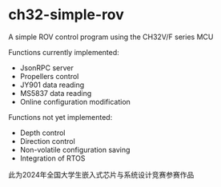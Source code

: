 # ch32-simple-rov
A simple ROV control program using the CH32V/F series MCU

Functions currently implemented:

  - JsonRPC server
  - Propellers control
  - JY901 data reading
  - MS5837 data reading
  - Online configuration modification

Functions not yet implemented:

  - Depth control
  - Direction control
  - Non-volatile configuration saving
  - Integration of RTOS

此为2024年全国大学生嵌入式芯片与系统设计竞赛参赛作品